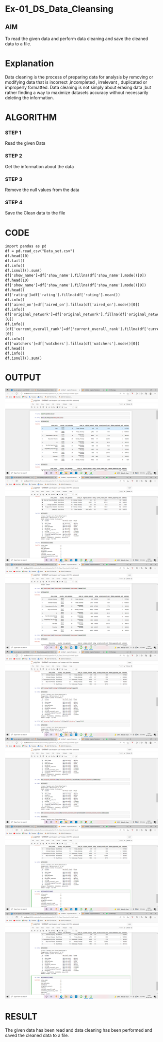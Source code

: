 # Ex-01_DS_Data_Cleansing


## AIM
To read the given data and perform data cleaning and save the cleaned data to a file. 

# Explanation
Data cleaning is the process of preparing data for analysis by removing or modifying data that is incorrect ,incompleted , irrelevant , duplicated or improperly formatted. 
Data cleaning is not simply about erasing data ,but rather finding a way to maximize datasets accuracy without necessarily deleting the information. 

# ALGORITHM
### STEP 1
Read the given Data
### STEP 2
Get the information about the data
### STEP 3
Remove the null values from the data
### STEP 4
Save the Clean data to the file


# CODE
~~~
import pandas as pd
df = pd.read_csv("Data_set.csv")
df.head(10)
df.tail()
df.info()
df.isnull().sum()
df['show_name']=df['show_name'].fillna(df['show_name'].mode()[0])
df.head(10)
df['show_name']=df['show_name'].fillna(df['show_name'].mode()[0])
df.head()
df['rating']=df['rating'].fillna(df['rating'].mean())
df.info()
df['aired_on']=df['aired_on'].fillna(df['aired_on'].mode()[0])
df.info()
df['original_network']=df['original_network'].fillna(df['original_network'].mode()[0])
df.info()
[df['current_overall_rank']=df['current_overall_rank'].fillna(df['current_overall_rank'].mode()[0])
df.info()
df['watchers']=df['watchers'].fillna(df['watchers'].mode()[0])
df.head()
df.info()
df.isnull().sum()
~~~
# OUTPUT

![output](.//o1.PNG)
![output](.//o2.PNG)
![output](.//o3.PNG)
![output](.//o4.PNG)
![output](.//o5.PNG)
![output](.//o6.PNG)
![output](.//o7.PNG)

# RESULT

The given data has been read and data cleaning has been performed and saved the cleaned data to a file.


